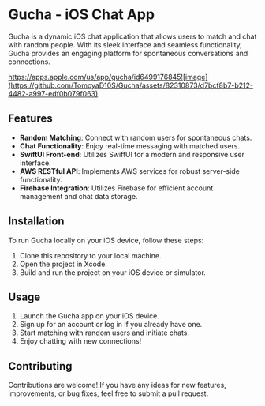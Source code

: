 # Gucha - iOS Chat App

Gucha is a dynamic iOS chat application that allows users to match and chat with random people. With its sleek interface and seamless functionality, Gucha provides an engaging platform for spontaneous conversations and connections.

https://apps.apple.com/us/app/gucha/id6499176845![image](https://github.com/TomoyaD10S/Gucha/assets/82310873/d7bcf8b7-b212-4482-a997-edf0b079f063)


## Features

- **Random Matching**: Connect with random users for spontaneous chats.
- **Chat Functionality**: Enjoy real-time messaging with matched users.
- **SwiftUI Front-end**: Utilizes SwiftUI for a modern and responsive user interface.
- **AWS RESTful API**: Implements AWS services for robust server-side functionality.
- **Firebase Integration**: Utilizes Firebase for efficient account management and chat data storage.

## Installation

To run Gucha locally on your iOS device, follow these steps:

1. Clone this repository to your local machine.
2. Open the project in Xcode.
3. Build and run the project on your iOS device or simulator.

## Usage

1. Launch the Gucha app on your iOS device.
2. Sign up for an account or log in if you already have one.
3. Start matching with random users and initiate chats.
4. Enjoy chatting with new connections!

## Contributing

Contributions are welcome! If you have any ideas for new features, improvements, or bug fixes, feel free to submit a pull request.


